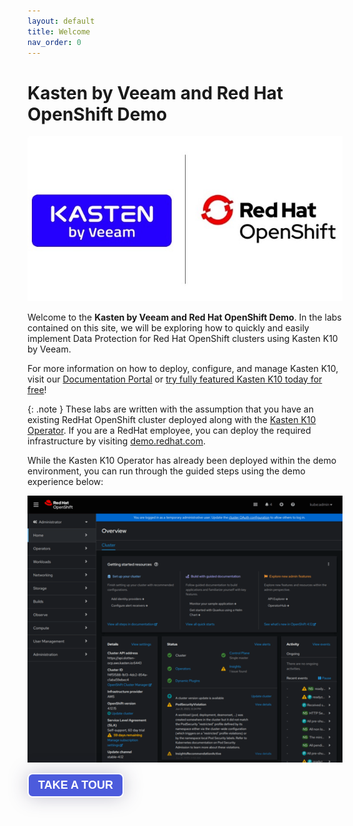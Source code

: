 ```yaml
---
layout: default
title: Welcome
nav_order: 0
---
```


# Kasten by Veeam and Red Hat OpenShift Demo

![Kasten and OpenShift Logos](./assets/images/joint_logo.jpg "Kasten by Veeam and Red Hat OpenShift")

Welcome to the **Kasten by Veeam and Red Hat OpenShift Demo**.  In the labs contained on this site, we will be exploring how to quickly and easily implement Data Protection for Red Hat OpenShift clusters using Kasten K10 by Veeam.

For more information on how to deploy, configure, and manage Kasten K10, visit our [Documentation Portal](https://docs.kasten.io) or [try fully featured Kasten K10 today for free](https://www.kasten.io/free-kubernetes)!

{: .note }
These labs are written with the assumption that you have an existing RedHat OpenShift cluster deployed along with the [Kasten K10 Operator](https://marketplace.redhat.com/en-us/products/kasten-k10).  If you are a RedHat employee, you can deploy the required infrastructure by visiting [demo.redhat.com](https://demo.redhat.com).

While the Kasten K10 Operator has already been deployed within the demo environment, you can run through the guided steps using the demo experience below:

![Operator Install Preview](./assets/images/operator_install_preview.gif)

<div>
        <script src="https://js.storylane.io/js/v1/storylane.js"></script>
          <button style="z-index:999999;padding:7px 15px;border-width:2px;border-style:solid;border-radius:8px;font-weight:600;font-size:18px;filter:drop-shadow(0px 0px 15px rgba(26, 19, 72, 0.25));font-family:Guardian Sans, Arial, sans-serif;white-space:nowrap;overflow:hidden;text-overflow:ellipsis;cursor:pointer;background:#4C5BDC;border-color:#FFFFFF;color:#FFFFFF" onclick="Storylane.Play({type: 'popup', demo_type: 'image', width: 2560, height: 1442, scale: '0.95', demo_url: 'https://app.storylane.io/demo/hfr76e40ea6y', padding_bottom: 'calc(56.33% + 27px)'})">TAKE A TOUR</button>
</div>